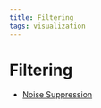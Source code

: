 ```yaml
---
title: Filtering
tags: visualization
---
```


# Filtering
- [Noise Suppression](Noise%20Suppression.md)
































































































